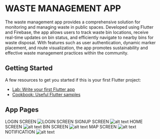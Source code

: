 # WASTE MANAGEMENT APP

The waste management app provides a comprehensive solution for monitoring and managing waste in public spaces. Developed using Flutter and Firebase, the app allows users to track waste bin locations, receive real-time updates on bin status, and efficiently navigate to nearby bins for waste disposal. With features such as user authentication, dynamic marker placement, and route visualization, the app promotes sustainability and effective waste management practices within the community.

## Getting Started

A few resources to get you started if this is your first Flutter project:

- [Lab: Write your first Flutter app](https://docs.flutter.dev/get-started/codelab)
- [Cookbook: Useful Flutter samples](https://docs.flutter.dev/cookbook)

## App Pages

LOGIN SCREEN
![LOGIN SCREEN](assets/documentation/login.png)
SIGNUP SCREEN
![alt text](<assets/documentation/SIGNUP SCREEN.png>)
HOME SCREEN
![alt text](assets/documentation/HOMESCREEN.png)
BIN SCREEN
![alt text](<assets/documentation/BIN SCREEN.png>)
MAP SCREEN
![alt text](<assets/documentation/MAP SCREEN.png>)
NOTIFICATION
![alt text](assets/documentation/NOTIFICATION.png)
